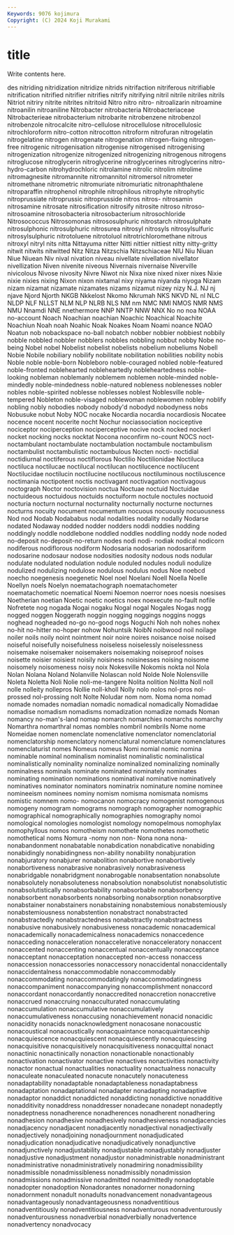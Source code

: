```yaml
---
Keywords: 9076 kojimura
Copyright: (C) 2024 Koji Murakami
---
```


# title

Write contents here.



des nitriding nitridization nitridize nitrids nitrifaction nitriferous nitrifiable nitrification
nitrified nitrifier nitrifies nitrify nitrifying nitril nitrile nitriles nitrils Nitriot
nitriry nitrite nitrites nitritoid Nitro nitro nitro- nitroalizarin nitroamine nitroanilin
nitroaniline Nitrobacter nitrobacteria Nitrobacteriaceae Nitrobacterieae nitrobacterium nitrobarite nitrobenzene nitrobenzol nitrobenzole
nitrocalcite nitro-cellulose nitrocellulose nitrocellulosic nitrochloroform nitro-cotton nitrocotton nitroform nitrofuran nitrogelatin
nitrogelatine nitrogen nitrogenate nitrogenation nitrogen-fixing nitrogen-free nitrogenic nitrogenisation nitrogenise nitrogenised
nitrogenising nitrogenization nitrogenize nitrogenized nitrogenizing nitrogenous nitrogens nitroglucose nitroglycerin nitroglycerine
nitroglycerines nitroglycerins nitro-hydro-carbon nitrohydrochloric nitrolamine nitrolic nitrolim nitrolime nitromagnesite nitromannite
nitromannitol nitromersol nitrometer nitromethane nitrometric nitromuriate nitromuriatic nitronaphthalene nitroparaffin nitrophenol
nitrophile nitrophilous nitrophyte nitrophytic nitroprussiate nitroprussic nitroprusside nitros nitros- nitrosamin
nitrosamine nitrosate nitrosification nitrosify nitrosite nitroso nitroso- nitrosoamine nitrosobacteria nitrosobacterium
nitrosochloride Nitrosococcus Nitrosomonas nitrososulphuric nitrostarch nitrosulphate nitrosulphonic nitrosulphuric nitrosurea nitrosyl
nitrosyls nitrosylsulfuric nitrosylsulphuric nitrotoluene nitrotoluol nitrotrichloromethane nitrous nitroxyl nitryl nits
nitta Nittayuma nitter Nitti nittier nittiest nitty nitty-gritty nitwit nitwits
nitwitted Nitz Nitza Nitzschia Nitzschiaceae NIU Niu Niuan Niue Niuean
Niv nival nivation niveau nivellate nivellation nivellator nivellization Niven nivenite
niveous Nivernais nivernaise Niverville nivicolous Nivose nivosity Nivre Niwot nix
Nixa nixe nixed nixer nixes Nixie nixie nixies nixing Nixon
nixon nixtamal nixy niyama niyanda niyoga Nizam nizam nizamat nizamate
nizamates nizams nizamut nizey nizy N.J. NJ nj njave Njord
Njorth NKGB Nkkelost Nkomo Nkrumah NKS NKVD NL nl NLC
NLDP NLF NLLST NLM NLP NLRB NLS NM nm NMC
NMI NMOS NMR NMS NMU Nnamdi NNE nnethermore NNP NNTP
NNW NNX No no noa NOAA no-account Noach Noachian noachian
Noachic Noachical Noachite Noachiun Noah noah Noahic Noak Noakes Noam
Noami noance NOAO Noatun nob nobackspace no-ball nobatch nobber nobbier
nobbiest nobbily nobble nobbled nobbler nobblers nobbles nobbling nobbut nobby
Nobe no-being Nobel nobel Nobelist nobelist nobelists nobelium nobeliums Nobell
Nobie Nobile nobiliary nobilify nobilitate nobilitation nobilities nobility nobis Noble
noble noble-born Nobleboro noble-couraged nobled noble-featured noble-fronted noblehearted nobleheartedly nobleheartedness
noble-looking nobleman noblemanly noblemem noblemen noble-minded noble-mindedly noble-mindedness noble-natured nobleness
noblenesses nobler nobles noble-spirited noblesse noblesses noblest Noblesville noble-tempered Nobleton
noble-visaged noblewoman noblewomen nobley noblify nobling nobly nobodies nobody nobody'd
nobodyd nobodyness nobs Nobusuke nobut Noby NOC nocake Nocardia nocardia
nocardiosis Nocatee nocence nocent nocerite nocht Nochur nociassociation nociceptive nociceptor
nociperception nociperceptive nocive nock nocked nockerl nocket nocking nocks nocktat
Nocona noconfirm no-count NOCS noct- noctambulant noctambulate noctambulation noctambule noctambulism
noctambulist noctambulistic noctambulous Nocten nocti- noctidial noctidiurnal noctiferous noctiflorous Noctilio
Noctilionidae Noctiluca noctiluca noctilucae noctilucal noctilucan noctilucence noctilucent Noctilucidae noctilucin
noctilucine noctilucous noctiluminous noctiluscence noctimania noctipotent noctis noctivagant noctivagation noctivagous
noctograph Noctor noctovision noctua Noctuae noctuid Noctuidae noctuideous noctuidous noctuids
noctuiform noctule noctules noctuoid nocturia nocturn nocturnal nocturnality nocturnally nocturne
nocturnes nocturns nocuity nocument nocumentum nocuous nocuously nocuousness Nod nod
Nodab Nodababus nodal nodalities nodality nodally Nodarse nodated Nodaway nodded
nodder nodders noddi noddies nodding noddingly noddle noddlebone noddled noddles
noddling noddy node noded no-deposit no-deposit-no-return nodes nodi nodi- nodiak
nodical nodicorn nodiferous nodiflorous nodiform Nodosaria nodosarian nodosariform nodosarine nodosaur
nodose nodosities nodosity nodous nods nodular nodulate nodulated nodulation nodule
noduled nodules noduli nodulize nodulized nodulizing nodulose nodulous nodulus nodus
Noe noebcd noecho noegenesis noegenetic Noel noel Noelani Noell Noella
Noelle Noellyn noels Noelyn noematachograph noematachometer noematachometic noematical Noemi Noemon
noerror noes noesis noesises Noetherian noetian Noetic noetic noetics noex
noexecute no-fault nofile Nofretete nog nogada Nogai nogaku Nogal nogal
Nogales Nogas nogg nogged noggen Noggerath noggin nogging noggings noggins
noggs noghead nogheaded no-go no-good nogs Noguchi Noh noh nohes
nohex no-hit no-hitter no-hoper nohow Nohuntsik NoibN noibwood noil noilage
noiler noils noily noint nointment noir noire noires noisance noise
noised noiseful noisefully noisefulness noiseless noiselessly noiselessness noisemake noisemaker noisemakers
noisemaking noiseproof noises noisette noisier noisiest noisily noisiness noisinesses noising
noisome noisomely noisomeness noisy noix Nokesville Nokomis nokta nol Nola
Nolan Nolana Noland Nolanville Nolascan nold Nolde Nole Nolensville Noleta
Noletta Noli Nolie noli-me-tangere Nolita nolition Nolitta Noll noll nolle
nolleity nollepros Nollie noll-kholl Nolly nolo nolos nol-pros nol-prossed nol-prossing
nolt Nolte Noludar nom nom. Noma noma nomad nomade nomades
nomadian nomadic nomadical nomadically Nomadidae nomadise nomadism nomadisms nomadization nomadize
nomads Noman nomancy no-man's-land nomap nomarch nomarchies nomarchs nomarchy Nomarthra
nomarthral nomas nombles nombril nombrils Nome nome Nomeidae nomen nomenclate
nomenclative nomenclator nomenclatorial nomenclatorship nomenclatory nomenclatural nomenclature nomenclatures nomenclaturist nomes
Nomeus nomeus Nomi nomial nomic nomina nominable nominal nominalism nominalist
nominalistic nominalistical nominalistically nominality nominalize nominalized nominalizing nominally nominalness nominals
nominate nominated nominately nominates nominating nomination nominations nominatival nominative nominatively
nominatives nominator nominators nominatrix nominature nomine nominee nomineeism nominees nominy
nomism nomisma nomismata nomisms nomistic nomnem nomo- nomocanon nomocracy nomogenist
nomogenous nomogeny nomogram nomograms nomograph nomographer nomographic nomographical nomographically nomographies
nomography nomoi nomological nomologies nomologist nomology nomopelmous nomophylax nomophyllous nomos
nomotheism nomothete nomothetes nomothetic nomothetical noms Nomura -nomy non non-
Nona nona nona- nonabandonment nonabatable nonabdication nonabdicative nonabiding nonabidingly nonabidingness
non-ability nonability nonabjuration nonabjuratory nonabjurer nonabolition nonabortive nonabortively nonabortiveness nonabrasive
nonabrasively nonabrasiveness nonabridgable nonabridgment nonabrogable nonabsentation nonabsolute nonabsolutely nonabsoluteness nonabsolution
nonabsolutist nonabsolutistic nonabsolutistically nonabsorbability nonabsorbable nonabsorbency nonabsorbent nonabsorbents nonabsorbing nonabsorption
nonabsorptive nonabstainer nonabstainers nonabstaining nonabstemious nonabstemiously nonabstemiousness nonabstention nonabstract nonabstracted
nonabstractedly nonabstractedness nonabstractly nonabstractness nonabusive nonabusively nonabusiveness nonacademic nonacademical nonacademically
nonacademicalness nonacademics nonaccedence nonacceding nonacceleration nonaccelerative nonacceleratory nonaccent nonaccented nonaccenting
nonaccentual nonaccentually nonacceptance nonacceptant nonacceptation nonaccepted non-access nonaccess nonaccession nonaccessories
nonaccessory nonaccidental nonaccidentally nonaccidentalness nonaccommodable nonaccommodably nonaccommodating nonaccommodatingly nonaccommodatingness nonaccompaniment
nonaccompanying nonaccomplishment nonaccord nonaccordant nonaccordantly nonaccredited nonaccretion nonaccretive nonaccrued nonaccruing
nonacculturated nonaccumulating nonaccumulation nonaccumulative nonaccumulatively nonaccumulativeness nonaccusing nonachievement nonacid nonacidic
nonacidity nonacids nonacknowledgment nonacosane nonacoustic nonacoustical nonacoustically nonacquaintance nonacquaintanceship nonacquiescence
nonacquiescent nonacquiescently nonacquiescing nonacquisitive nonacquisitively nonacquisitiveness nonacquittal nonact nonactinic nonactinically
nonaction nonactionable nonactionably nonactivation nonactivator nonactive nonactives nonactivities nonactivity nonactor
nonactual nonactualities nonactuality nonactualness nonacuity nonaculeate nonaculeated nonacute nonacutely nonacuteness
nonadaptability nonadaptable nonadaptableness nonadaptabness nonadaptation nonadaptational nonadapter nonadapting nonadaptive nonadaptor
nonaddict nonaddicted nonaddicting nonaddictive nonadditive nonadditivity nonaddress nonaddresser nonadecane nonadept
nonadeptly nonadeptness nonadherence nonadherences nonadherent nonadhering nonadhesion nonadhesive nonadhesively nonadhesiveness
nonadjacencies nonadjacency nonadjacent nonadjacently nonadjectival nonadjectivally nonadjectively nonadjoining nonadjournment nonadjudicated
nonadjudication nonadjudicative nonadjudicatively nonadjunctive nonadjunctively nonadjustability nonadjustable nonadjustably nonadjuster nonadjustive
nonadjustment nonadjustor nonadministrable nonadministrant nonadministrative nonadministratively nonadmiring nonadmissibility nonadmissible nonadmissibleness
nonadmissibly nonadmission nonadmissions nonadmissive nonadmitted nonadmittedly nonadoptable nonadopter nonadoption Nonadorantes
nonadorner nonadorning nonadornment nonadult nonadults nonadvancement nonadvantageous nonadvantageously nonadvantageousness nonadventitious
nonadventitiously nonadventitiousness nonadventurous nonadventurously nonadventurousness nonadverbial nonadverbially nonadvertence nonadvertency nonadvocacy
